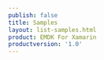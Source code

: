 ```yaml
---
publish: false
title: Samples
layout: list-samples.html
product: EMDK For Xamarin
productversion: '1.0'
---
```


















